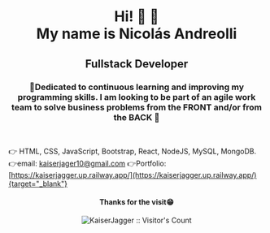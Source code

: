 <h1 align="center">Hi! 👋 👋<br />My name is Nicolás Andreolli</h1>
<h2 align="center">Fullstack Developer</h2>
<h3 align="center">🎯Dedicated to continuous learning and improving my programming skills. I am looking to be part of an agile work team to solve business problems from the FRONT and/or from the BACK 🚀</h3>
&nbsp;<br />


👉 HTML, CSS, JavaScript, Bootstrap, React, NodeJS, MySQL, MongoDB.
👉email: kaiserjager10@gmail.com
👉Portfolio: [https://kaiserjagger.up.railway.app/](https://kaiserjagger.up.railway.app/){target="_blank"}

<h4 align="center">Thanks for the visit😁</h4>

<p align="center"><img src="https://profile-counter.glitch.me/{KaiserJagger}/count.svg" alt="KaiserJagger :: Visitor's Count" /></p>






